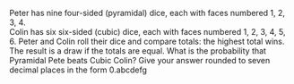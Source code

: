   Peter has nine four-sided (pyramidal) dice, each with faces numbered 1, 2, 3, 4.<br />  Colin has six six-sided (cubic) dice, each with faces numbered 1, 2, 3, 4, 5, 6.    Peter and Colin roll their dice and compare totals: the highest total wins. The result is a draw if the totals are equal.    What is the probability that Pyramidal Pete beats Cubic Colin? Give your answer rounded to seven decimal places in the form 0.abcdefg  